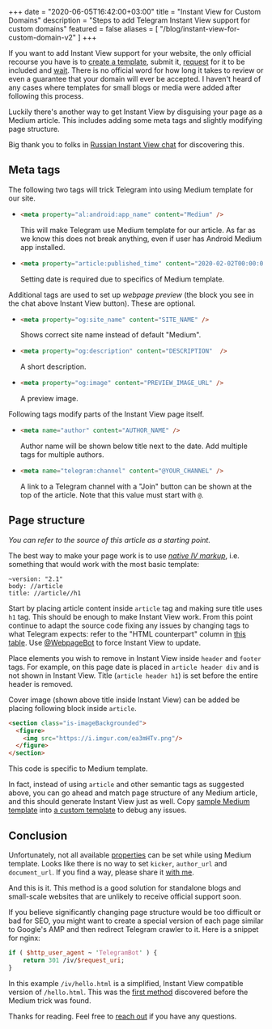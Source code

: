 +++
date = "2020-06-05T16:42:00+03:00"
title = "Instant View for Custom Domains"
description = "Steps to add Telegram Instant View support for custom domains"
featured = false
aliases = [ "/blog/instant-view-for-custom-domain-v2" ]
+++

If you want to add Instant View support for your website, the only official recourse you have is to [create a template](https://instantview.telegram.org/my/), submit it, [request](https://instantview.telegram.org/contest#target-domains) for it to be included and [wait](/img/soon.webp). There is no official word for how long it takes to review or even a guarantee that your domain will ever be accepted. I haven't heard of any cases where templates for small blogs or media were added after following this process.

Luckily there's another way to get Instant View by disguising your page as a Medium article. This includes adding some meta tags and slightly modifying page structure. 

Big thank you to folks in [Russian Instant View chat](https://t.me/instantview_russian) for discovering this. 

## Meta tags

The following two tags will trick Telegram into using Medium template for our site.

+ ```html
  <meta property="al:android:app_name" content="Medium" />
  ```

  This will make Telegram use Medium template for our article. As far as we know this does not break anything, even if user has Android Medium app installed.

+ ```html
  <meta property="article:published_time" content="2020-02-02T00:00:00.000Z" />
  ```

  Setting date is required due to specifics of Medium template.

Additional tags are used to set up *webpage preview* (the block you see in the chat above Instant View button). These are optional.

+ ```html
  <meta property="og:site_name" content="SITE_NAME" />
  ```

  Shows correct site name instead of default "Medium".

+ ```html
  <meta property="og:description" content="DESCRIPTION"  />
  ```

  A short description.

+ ```html
  <meta property="og:image" content="PREVIEW_IMAGE_URL" />
  ```

  A preview image.

Following tags modify parts of the Instant View page itself.

+ ```html
  <meta name="author" content="AUTHOR_NAME" />
  ```

  Author name will be shown below title next to the date. Add multiple tags for multiple authors.

+ ```html
  <meta name="telegram:channel" content="@YOUR_CHANNEL" />
  ```

  A link to a Telegram channel with a "Join" button can be shown at the top of the article. Note that this value must start with `@`.

## Page structure

*You can refer to the source of this article as a starting point.*

The best way to make your page work is to use *[native IV markup](https://instantview.telegram.org/docs#supported-types)*, i.e. something that would work with the most basic template:

```xpath
~version: "2.1"
body: //article
title: //article//h1
```

Start by placing article content inside `article` tag and making sure title uses `h1` tag. This should be enough to make Instant View work. From this point continue to adapt the source code fixing any issues by changing tags to what Telegram expects: refer to the "HTML counterpart" column in [this table](https://instantview.telegram.org/docs#supported-types). Use [@WebpageBot](https://t.me/WebpageBot) to force Instant View to update.

Place elements you wish to remove in Instant View inside `header` and `footer` tags. For example, on this page date is placed in `article header div` and is not shown in Instant View. Title (`article header h1`) is set before the entire header is removed.

Cover image (shown above title inside Instant View) can be added be placing following block inside `article`.

```html
<section class="is-imageBackgrounded">
  <figure>
    <img src="https://i.imgur.com/ea3mHTv.png"/>
  </figure>
</section>
```

This code is specific to Medium template.

In fact, instead of using `article` and other semantic tags as suggested above, you can go ahead and match page structure of any Medium article, and this should generate Instant View just as well. Copy [sample Medium template](https://instantview.telegram.org/samples/medium.com) into [a custom template](https://instantview.telegram.org/my) to debug any issues.


## Conclusion

Unfortunately, not all available [properties](https://instantview.telegram.org/docs#instant-view-format) can be set while using Medium template. Looks like there is no way to set `kicker`, `author_url` and `document_url`. If you find a way, please share it [with me][me].

And this is it. This method is a good solution for standalone blogs and small-scale websites that are unlikely to receive official support soon.

If you believe significantly changing page structure would be too difficult or bad for SEO, you might want to create a special version of each page similar to Google's AMP and then redirect Telegram crawler to it. Here is a snippet for nginx:

```perl
if ( $http_user_agent ~ 'TelegramBot' ) {
    return 301 /iv/$request_uri;
}
```

In this example `/iv/hello.html` is a simplified, Instant View compatible version of `/hello.html`. This was the [first method](http://web.archive.org/web/20221003021256/https://nikstar.me/blog/instant-view-for-custom-domain/) discovered before the Medium trick was found.

Thanks for reading. Feel free to [reach out][me] if you have any questions.

[me]: https://t.me/nikstar
